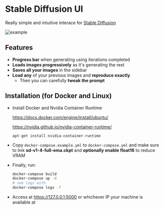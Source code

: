 # Stable Diffusion UI

Really simple and intuitive interace for [Stable Diffusion](https://github.com/CompVis/stable-diffusion)

![example](https://raw.githubusercontent.com/makifoxgirl/stable-diffusion-ui/main/example.gif?1)

## Features

-   **Progress bar** when generating using iterations completed
-   **Loads images progressively** as it's generating the rest
-   **Saves all your images** in the sidebar
-   **Load any** of your previous images and **reproduce exactly**
    -   Then you can carefully **tweak the prompt**

## Installation (for Docker and Linux)

-   Install Docker and Nvidia Container Runtime

    https://docs.docker.com/engine/install/ubuntu/

    https://nvidia.github.io/nvidia-container-runtime/

    `apt-get install nvidia-container-runtime`

-   Copy `docker-compose.example.yml` to `docker-compose.yml` and make sure to link **sd-v1-4-full-ema.ckpt** and **optionally enable float16** to reduce VRAM

-   Finally, run:

    ```bash
    docker-compose build
    docker-compose up -d
    # see logs with
    docker-compose logs -f
    ```

-   Access at https://127.0.0.1:5000 or whichever IP your machine is available at
